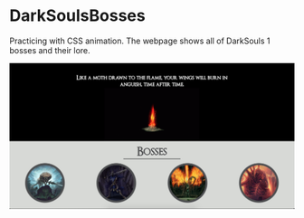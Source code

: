 # DarkSoulsBosses
Practicing with CSS animation.
The webpage shows all of DarkSouls 1 bosses and their lore. 


![Image description](img/DSBosses.png)

